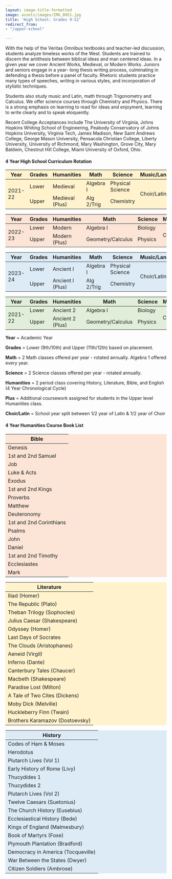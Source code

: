 ```yaml
---
layout: image-title-formatted
image: assets/images/IMG_0051.jpg
title: 'High School: Grades 9-12'
redirect_from:
- "/upper-school"

---
```

With the help of the Veritas Omnibus textbooks and teacher-led discussion, students analyze timeless works of the West. Students are trained to discern the antithesis between biblical ideas and man centered ideas. In a given year we cover Ancient Works, Medieval, or Modern Works. Juniors and seniors engage in a year- long thesis writing process, culminating in defending a thesis before a panel of faculty. Rhetoric students practice many types of speeches, writing in various styles, and incorporation of stylistic techniques.

Students also study music and Latin, math through Trigonometry and Calculus. We offer science courses through Chemistry and Physics. There is a strong emphasis on learning to read for ideas and enjoyment, learning to write clearly and to speak eloquently.

Recent College Acceptances include The University of Virginia, Johns Hopkins Whiting School of Engineering, Peabody Conservatory of Johns Hopkins University, Virginia Tech, James Madison, New Saint Andrews College, George Mason University, Pensacola Christian College, Liberty University, University of Richmond, Mary Washington, Grove City, Mary Baldwin, Chestnut Hill College, Miami University of Oxford, Ohio.

<h4>4 Year High School Curriculum Rotation</h4>
<table class="uk-table uk-table-divider uk-table-middle" style="background-color:rgb(255, 242, 204)">
    <thead>
        <tr>
          <th>Year</th>
          <th>Grades</th>
          <th>Humanities</th>
          <th>Math</th>
          <th>Science</th>
          <th>Music/Language</th>
        </tr>
    </thead>
    <tbody>
        <tr>
          <td rowspan="2">2021-22</td>
          <td>Lower</td>
          <td>Medieval</td>
          <td>Algebra I</td>
          <td>Physical Science</td>
          <td rowspan="2">Choir/Latin</td>
        </tr>
        <tr>
          <td>Upper</td>
          <td>Medieval (Plus)</td>
          <td>Alg 2/Trig</td>
          <td>Chemistry</td>
        </tr>
    </tbody>

  
  <table class="uk-table uk-table-divider uk-table-middle" style="background-color:rgb(252, 228, 214)">
    <thead>
        <tr>
          <th>Year</th>
          <th>Grades</th>
          <th>Humanities</th>
          <th>Math</th>
          <th>Science</th>
          <th>Music/Language</th>
        </tr>
    </thead>
    <tbody>
        <tr>
          <td rowspan="2">2022-23</td>
          <td>Lower</td>
          <td>Modern</td>
          <td>Algebra I</td>
          <td>Biology</td>
          <td rowspan="2">Choir/Latin</td>
        </tr>
        <tr>
          <td>Upper</td>
          <td>Modern (Plus)</td>
          <td>Geometry/Calculus</td>
          <td>Physics</td>
        </tr>
    </tbody>
</table>
  
  <table class="uk-table uk-table-divider uk-table-middle" style="background-color:rgb(221, 235, 247)">
    <thead>
        <tr>
          <th>Year</th>
          <th>Grades</th>
          <th>Humanities</th>
          <th>Math</th>
          <th>Science</th>
          <th>Music/Language</th>
        </tr>
    </thead>
    <tbody>
        <tr>
          <td rowspan="2">2023-24</td>
          <td>Lower</td>
          <td>Ancient I</td>
          <td>Algebra I</td>
          <td>Physical Science</td>
          <td rowspan="2">Choir/Latin</td>
        </tr>
        <tr>
          <td>Upper</td>
          <td>Ancient I (Plus)</td>
          <td>Alg 2/Trig</td>
          <td>Chemistry</td>
        </tr>
    </tbody>
</table>
  
  <table class="uk-table uk-table-divider uk-table-middle" style="background-color:rgb(225, 239, 218)">
    <thead>
        <tr>
          <th>Year</th>
          <th>Grades</th>
          <th>Humanities</th>
          <th>Math</th>
          <th>Science</th>
          <th>Music/Language</th>
        </tr>
    </thead>
    <tbody>
        <tr>
          <td rowspan="2">2021-22</td>
          <td>Lower</td>
          <td>Ancient 2</td>
          <td>Algebra I</td>
          <td>Biology</td>
          <td rowspan="2">Choir/Latin</td>
        </tr>
        <tr>
          <td>Upper</td>
          <td>Ancient 2 (Plus)</td>
          <td>Geometry/Calculus</td>
          <td>Physics</td>
        </tr>
    </tbody>
</table>
  

  <p><b>Year</b> = Academic Year</p>
<p><b>Grades</b> = Lower (9th/10th) and Upper (11th/12th) based on placement.</p>
<p><b>Math</b> = 2 Math classes offered per year - rotated annually. Algebra 1 offered every year.</p>
<p><b>Science</b> = 2 Science classes offered per year - rotated annually.</p>
<p><b>Humanities</b> = 2 period class covering History, Literature, Bible, and English (4 Year Chronological Cycle) </p>
<p><b>Plus</b> = Additional coursework assigned for students in the Upper level Humanities class.</p>
<p><b>Choir/Latin</b> = School year split between 1/2 year of Latin & 1/2 year of Choir</p>


<h4>4 Year Humanities Course Book List</h4>
<div class="uk-child-width-1-3@m" uk-grid>
  <div>
    <table class="uk-table uk-table-divider uk-table-middle uk-table-small" style="background-color:rgb(252, 228, 214)">
      <thead>
          <tr>
            <th>Bible</th>
          </tr>
      </thead>
      <tbody>
          <tr>
            <td>Genesis</td>
          </tr>
          <tr>
            <td>1st and 2nd Samuel</td>
          </tr>
          <tr>
            <td>Job</td>
          </tr>
          <tr>
            <td>Luke & Acts</td>
          </tr>
          <tr>
            <td>Exodus</td>
          </tr>
          <tr>
            <td>1st and 2nd Kings</td>
          </tr>
          <tr>
            <td>Proverbs</td>
          </tr>
          <tr>
            <td>Matthew</td>
          </tr>
          <tr>
            <td>Deuteronomy</td>
          </tr>
          <tr>
            <td>1st and 2nd Corinthians</td>
          </tr>
          <tr>
            <td>Psalms</td>
          </tr>
          <tr>
            <td>John</td>
          </tr>
          <tr>
            <td>Daniel</td>
          </tr>
          <tr>
            <td>1st and 2nd Timothy</td>
          </tr>
          <tr>
            <td>Ecclesiastes</td>
          </tr>
          <tr>
            <td>Mark</td>
          </tr>
      </tbody>
    </table>
  </div>
  <div>
    <table class="uk-table uk-table-divider uk-table-middle uk-table-small" style="background-color:rgb(255, 242, 204)">
      <thead>
          <tr>
            <th>Literature</th>
          </tr>
      </thead>
      <tbody>
          <tr>
            <td>Iliad (Homer)</td>
          </tr>
          <tr>
            <td>The Republic (Plato)</td>
          </tr>
          <tr>
            <td>Theban Trilogy (Sophocles)</td>
          </tr>
          <tr>
            <td>Julius Caesar (Shakespeare)</td>
          </tr>
          <tr>
            <td>Odyssey (Homer)</td>
          </tr>
          <tr>
            <td>Last Days of Socrates</td>
          </tr>
          <tr>
            <td>The Clouds (Aristophanes)</td>
          </tr>
          <tr>
            <td>Aeneid (Virgil)</td>
          </tr>
          <tr>
            <td>Inferno (Dante)</td>
          </tr>
          <tr>
            <td>Canterbury Tales (Chaucer)</td>
          </tr>
          <tr>
            <td>Macbeth (Shakespeare)</td>
          </tr>
          <tr>
            <td>Paradise Lost (Milton)</td>
          </tr>
          <tr>
            <td>A Tale of Two Cites (Dickens)</td>
          </tr>
          <tr>
            <td>Moby Dick (Melville)</td>
          </tr>
          <tr>
            <td>Huckleberry Finn (Twain)</td>
          </tr>
          <tr>
            <td>Brothers Karamazov (Dostoevsky)</td>
          </tr>
      </tbody>
    </table>
  </div>
  <div>
    <table class="uk-table uk-table-divider uk-table-middle uk-table-small" style="background-color:rgb(221, 235, 247)">
      <thead>
          <tr>
            <th>History</th>
          </tr>
      </thead>
      <tbody>
          <tr>
            <td>Codes of Ham & Moses</td>
          </tr>
          <tr>
            <td>Herodotus</td>
          </tr>
          <tr>
            <td>Plutarch Lives (Vol 1)</td>
          </tr>
          <tr>
            <td>Early History of Rome (Livy)</td>
          </tr>
          <tr>
            <td>Thucydides 1</td>
          </tr>
          <tr>
            <td>Thucydides 2</td>
          </tr>
          <tr>
            <td>Plutarch Lives (Vol 2)</td>
          </tr>
          <tr>
            <td>Twelve Caesars (Suetonius)</td>
          </tr>
          <tr>
            <td>The Church History (Eusebius)</td>
          </tr>
          <tr>
            <td>Ecclesiastical History (Bede)</td>
          </tr>
          <tr>
            <td>Kings of England (Malmesbury)</td>
          </tr>
          <tr>
            <td>Book of Martyrs (Foxe)</td>
          </tr>
          <tr>
            <td>Plymouth Plantation (Bradford)</td>
          </tr>
          <tr>
            <td>Democracy in America (Tocqueville)</td>
          </tr>
          <tr>
            <td>War Between the States (Dwyer)</td>
          </tr>
          <tr>
            <td>Citizen Soldiers (Ambrose)</td>
          </tr>
      </tbody>
    </table>
  </div>
</div>